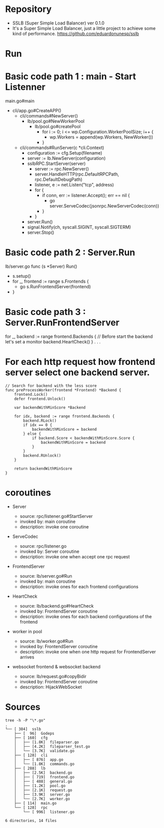 # Repository
- SSLB (Super Simple Load Balancer) ver 0.1.0
- It's a Super Simple Load Balancer, just a little project to achieve some kind of performance.
https://github.com/eduardonunesp/sslb

# Run

# Basic code path 1 : main - Start Listenner
main.go#main
- cli/app.go#CreateAPP()
  - cli/commands#NewServer()
    - lb/pool.go#NewWorkerPool
      - lb/pool.go#createPool
        - for i := 0; i <= wp.Configuration.WorkerPoolSize; i++ {
          - wp.Workers = append(wp.Workers, NewWorker())
        - }
  - cli/commands#RunServer(c \*cli.Context)
    - configuration := cfg.Setup(filename)
    - server := lb.NewServer(configuration)
    - sslbRPC.StartServer(server)
      - server := rpc.NewServer()
      - server.HandleHTTP(rpc.DefaultRPCPath, rpc.DefaultDebugPath)
      - listener, e := net.Listen("tcp", address)
      - for {
        - if conn, err := listener.Accept(); err == nil {
          - go server.ServeCodec(jsonrpc.NewServerCodec(conn))
        - }
      - }
    - server.Run()
    - signal.Notify(ch, syscall.SIGINT, syscall.SIGTERM)
    - server.Stop()

# Basic code path 2 : Server.Run
lb/server.go
func (s \*Server) Run()
- s.setup()
- for \_, frontend := range s.Frontends {
  - go s.RunFrontendServer(frontend)
- }

# Basic code path 3 : Server.RunFrontendServer
for \_, backend := range frontend.Backends {
  // Before start the backend let's set a monitor
  backend.HeartCheck()
}
.
.
.


# For each http request how frontend server select one backend server.
```
// Search for backend with the less score
func preProcessWorker(frontend *Frontend) *Backend {
	frontend.Lock()
	defer frontend.Unlock()

	var backendWithMinScore *Backend

	for idx, backend := range frontend.Backends {
		backend.RLock()
		if idx == 0 {
			backendWithMinScore = backend
		} else {
			if backend.Score < backendWithMinScore.Score {
				backendWithMinScore = backend
			}
		}
		backend.RUnlock()
	}

	return backendWithMinScore
}

```

# coroutines

- Server
  - source: rpc/listener.go#StartServer
  - invoked by: main coroutine
  - description: invoke one coroutine

- ServeCodec
  - source: rpc/listener.go
  - invoked by: Server coroutine
  - description: invoke one when accept one rpc request 

- FrontendServer
  - source: lb/server.go#Run
  - invoked by: main coroutine
  - description: invoke ones for each frontend configurations

- HeartCheck
  - source: lb/backend.go#HeartCheck
  - invoked by: FrontendServer coroutine
  - description: invoke ones for each backend configurations of the frontend

- worker in pool
  - source: lb/worker.go#Run
  - invoked by: FrontendServer coroutine
  - description: invoke one when one http request for FrontendServer arrives

- websocket frontend & websocket backend
  - source: lb/request.go#copyBidir
  - invoked by: FrontendServer coroutine
  - description: HijackWebSocket

# Sources
```
tree -h -P "\*.go"
.
└── [ 384]  sslb
    ├── [  96]  Godeps
    ├── [ 160]  cfg
    │   ├── [1.8K]  fileparser.go
    │   ├── [4.2K]  fileparser_test.go
    │   └── [3.7K]  validate.go
    ├── [ 128]  cli
    │   ├── [ 876]  app.go
    │   └── [1.8K]  commands.go
    ├── [ 288]  lb
    │   ├── [2.5K]  backend.go
    │   ├── [ 719]  frontend.go
    │   ├── [ 488]  general.go
    │   ├── [1.2K]  pool.go
    │   ├── [2.1K]  request.go
    │   ├── [3.9K]  server.go
    │   └── [2.7K]  worker.go
    ├── [ 114]  main.go
    └── [ 128]  rpc
        └── [ 996]  listener.go

6 directories, 14 files
```
